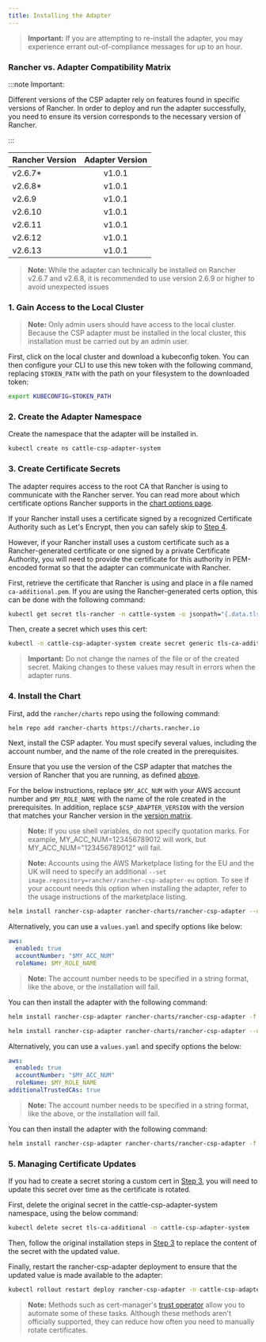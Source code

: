 ```yaml
---
title: Installing the Adapter
---
```


> **Important:** If you are attempting to re-install the adapter, you may experience errant out-of-compliance messages for up to an hour.

### Rancher vs. Adapter Compatibility Matrix

:::note Important:

Different versions of the CSP adapter rely on features found in specific versions of Rancher.
In order to deploy and run the adapter successfully, you need to ensure its version corresponds to the necessary version of Rancher.

:::

| Rancher Version | Adapter Version |
|-----------------|:---------------:|
| v2.6.7*         |     v1.0.1      |
| v2.6.8*         |     v1.0.1      |
| v2.6.9          |     v1.0.1      |
| v2.6.10         |     v1.0.1      |
| v2.6.11         |     v1.0.1      |
| v2.6.12         |     v1.0.1      |
| v2.6.13         |     v1.0.1      |

> **Note:** While the adapter can technically be installed on Rancher v2.6.7 and v2.6.8, it is recommended to use version 2.6.9 or higher to avoid unexpected issues

### 1. Gain Access to the Local Cluster

> **Note:** Only admin users should have access to the local cluster. Because the CSP adapter must be installed in the local cluster, this installation must be carried out by an admin user.

First, click on the local cluster and download a kubeconfig token. You can then configure your CLI to use this new token with the following command, replacing `$TOKEN_PATH` with the path on your filesystem to the downloaded token:

```bash
export KUBECONFIG=$TOKEN_PATH
```

### 2. Create the Adapter Namespace

Create the namespace that the adapter will be installed in.

```bash
kubectl create ns cattle-csp-adapter-system
```

### 3. Create Certificate Secrets

The adapter requires access to the root CA that Rancher is using to communicate with the Rancher server. You can read more about which certificate options Rancher supports in the [chart options page](../../../getting-started/installation-and-upgrade/installation-references/helm-chart-options.md).

If your Rancher install uses a certificate signed by a recognized Certificate Authority such as Let's Encrypt, then you can safely skip to [Step 4](#4-install-the-chart).

However, if your Rancher install uses a custom certificate such as a Rancher-generated certificate or one signed by a private Certificate Authority, you will need to provide the certificate for this authority in PEM-encoded format so that the adapter can communicate with Rancher.

First, retrieve the certificate that Rancher is using and place in a file named `ca-additional.pem`. If you are using the Rancher-generated certs option, this can be done with the following command:

```bash
kubectl get secret tls-rancher -n cattle-system -o jsonpath="{.data.tls\.crt}" | base64 -d  >> ca-additional.pem
```

Then, create a secret which uses this cert:

```bash
kubectl -n cattle-csp-adapter-system create secret generic tls-ca-additional --from-file=ca-additional.pem
```

> **Important:** Do not change the names of the file or of the created secret. Making changes to these values may result in errors when the adapter runs.

### 4. Install the Chart

First, add the `rancher/charts` repo using the following command:

```bash
helm repo add rancher-charts https://charts.rancher.io
```

Next, install the CSP adapter. You must specify several values, including the account number, and the name of the role created in the prerequisites.

Ensure that you use the version of the CSP adapter that matches the version of Rancher that you are running, as defined [above](#rancher-vs-adapter-compatibility-matrix).

For the below instructions, replace `$MY_ACC_NUM` with your AWS account number and `$MY_ROLE_NAME` with the name of the role created in the prerequisites. In addition, replace `$CSP_ADAPTER_VERSION` with the version that matches your Rancher version in the [version matrix](#rancher-vs-adapter-compatibility-matrix).

> **Note:** If you use shell variables, do not specify quotation marks. For example, MY_ACC_NUM=123456789012 will work, but MY_ACC_NUM="123456789012" will fail.

> **Note:** Accounts using the AWS Marketplace listing for the EU and the UK will need to specify an additional `--set image.repository=rancher/rancher-csp-adapter-eu` option. To see if your account needs this option when installing the adapter, refer to the usage instructions of the marketplace listing.

<Tabs>
<TabItem value="Let's Encrypt/ Public Certificate Authority">

  ```bash
  helm install rancher-csp-adapter rancher-charts/rancher-csp-adapter --namespace cattle-csp-adapter-system --set aws.enabled=true --set aws.roleName=$MY_ROLE_NAME --set-string aws.accountNumber=$MY_ACC_NUM --version $CSP_ADAPTER_VERSION
  ```


  Alternatively, you can use a `values.yaml` and specify options like below:

  ```yaml
  aws:
    enabled: true
    accountNumber: "$MY_ACC_NUM"
    roleName: $MY_ROLE_NAME
  ```

  > **Note:** The account number needs to be specified in a string format, like the above, or the installation will fail.

  You can then install the adapter with the following command:

  ```bash
  helm install rancher-csp-adapter rancher-charts/rancher-csp-adapter -f values.yaml --version $CSP_ADAPTER_VERSION
  ```

  </TabItem>
  <TabItem value="Private CA Authority / Rancher-generated Certificates">

  ```bash
  helm install rancher-csp-adapter rancher-charts/rancher-csp-adapter --namespace cattle-csp-adapter-system --set aws.enabled=true --set aws.roleName=$MY_ROLE_NAME --set-string aws.accountNumber=$MY_ACC_NUM --set additionalTrustedCAs=true --version $CSP_ADAPTER_VERSION
  ```

  Alternatively, you can use a `values.yaml` and specify options the below:

  ```yaml
  aws:
    enabled: true
    accountNumber: "$MY_ACC_NUM"
    roleName: $MY_ROLE_NAME
  additionalTrustedCAs: true
  ```

  > **Note:** The account number needs to be specified in a string format, like the above, or the installation will fail.

  You can then install the adapter with the following command:

  ```bash
  helm install rancher-csp-adapter rancher-charts/rancher-csp-adapter -f values.yaml --version $CSP_ADAPTER_VERSION
  ```

  </TabItem>
</Tabs>

### 5. Managing Certificate Updates

If you had to create a secret storing a custom cert in [Step 3](#3-create-certificate-secrets), you will need to update this secret over time as the certificate is rotated.

First, delete the original secret in the cattle-csp-adapter-system namespace, using the below command:

```bash
kubectl delete secret tls-ca-additional -n cattle-csp-adapter-system
```

Then, follow the original installation steps in [Step 3](#3-create-certificate-secrets) to replace the content of the secret with the updated value.

Finally, restart the rancher-csp-adapter deployment to ensure that the updated value is made available to the adapter:

```bash
kubectl rollout restart deploy rancher-csp-adapter -n cattle-csp-adapter-system
```

> **Note:** Methods such as cert-manager's [trust operator](https://cert-manager.io/docs/projects/trust/) allow you to automate some of these tasks. Although these methods aren't officially supported, they can reduce how often you need to manually rotate certificates.
